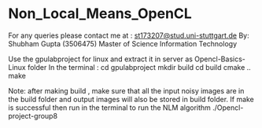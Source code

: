 # Non_Local_Means_OpenCL
For any queries please contact me at : st173207@stud.uni-stuttgart.de
By: Shubham Gupta (3506475)
Master of Science Information Technology

Use the gpulabproject for linux and extract it in server as Opencl-Basics-Linux folder
In the terminal :
cd gpulabproject
mkdir build
cd build
cmake ..
make 


Note: after making build , make sure that all the input noisy images are in the build folder and output images will also be stored in build folder.
If make is successful then run in the terminal to run the NLM algorithm
./Opencl-project-group8
